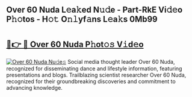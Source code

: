 ## Over 60 Nuda L𝚎a𝚔ed N𝚞𝚍e - Part-RkE Vi𝚍𝚎o P𝚑𝚘tos - H𝚘𝚝 O𝚗𝚕yf𝚊ns L𝚎a𝚔s 0Mb99

# <h2><a href="http://kfdo4d.oniu.top/?m=Over+60+Nuda">🔗👉 🔴 Over 60 Nuda P𝚑ot𝚘𝚜 V𝚒d𝚎o</a></h2>

[![Over 60 Nuda Nu𝚍e𝚜](https://i.imgur.com/0qMVB7G.gif)](http://kfdo4d.oniu.top/?m=Over+60+Nuda)
Social media thought leader Over 60 Nuda, recognized for disseminating dance and lifestyle information, featuring presentations and blogs. Trailblazing scientist researcher Over 60 Nuda, recognized for their groundbreaking discoveries and commitment to advancing knowledge.  
